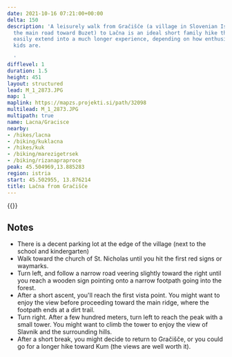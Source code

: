 ```yaml
---
date: 2021-10-16 07:21:00+00:00
delta: 150
description: 'A leisurely walk from Gračišče (a village in Slovenian Istria next to
  the main road toward Buzet) to Lačna is an ideal short family hike that you could
  easily extend into a much longer experience, depending on how enthusiastic your
  kids are.

  '
difflevel: 1
duration: 1.5
height: 451
layout: structured
lead: M_1_2873.JPG
map: 1
maplink: https://mapzs.projekti.si/path/32098
multilead: M_1_2873.JPG
multipath: true
name: Lacna/Gracisce
nearby:
- /hikes/lacna
- /biking/kuklacna
- /hikes/kuk
- /biking/marezigetrsek
- /biking/rizanapraproce
peak: 45.504969,13.885283
region: istria
start: 45.502955, 13.876214
title: Lačna from Gračišče
---
```

{{<hike-details description="yes">}}

## Notes

* There is a decent parking lot at the edge of the village (next to the school and kindergarten)
* Walk toward the church of St. Nicholas until you hit the first red signs or waymarks.
* Turn left, and follow a narrow road veering slightly toward the right until you reach a wooden sign pointing onto a narrow footpath going into the forest.
* After a short ascent, you'll reach the first vista point. You might want to enjoy the view before proceeding toward the main ridge, where the footpath ends at a dirt trail.
* Turn right. After a few hundred meters, turn left to reach the peak with a small tower. You might want to climb the tower to enjoy the view of Slavnik and the surrounding hills.
* After a short break, you might decide to return to Gračišče, or you could go for a longer hike toward Kum (the views are well worth it).
